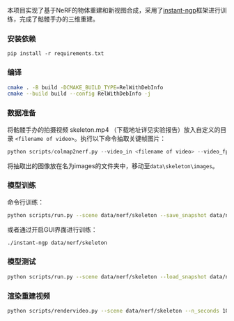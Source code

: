 本项目实现了基于NeRF的物体重建和新视图合成，采用了[instant-ngp](https://github.com/NVlabs/instant-ngp)框架进行训练，完成了骷髅手办的三维重建。


### 安装依赖
`pip install -r requirements.txt`

### 编译
```sh
cmake . -B build -DCMAKE_BUILD_TYPE=RelWithDebInfo
cmake --build build --config RelWithDebInfo -j
```

### 数据准备
将骷髅手办的拍摄视频 skeleton.mp4 （下载地址详见实验报告）放入自定义的目录 `<filename of video>`。执行以下命令抽取关键帧图片：
```python
python scripts/colmap2nerf.py --video_in <filename of video> --video_fps 1.3 --run_colmap --aabb_scale 8
```

将抽取出的图像放在名为images的文件夹中，移动至`data\skeleton\images`。

### 模型训练
命令行训练：
```sh
python scripts/run.py --scene data/nerf/skeleton --save_snapshot data/nerf/skeleton/base.ingp --n_steps 100000
```

或者通过开启GUI界面进行训练：
```sh
./instant-ngp data/nerf/skeleton
```

### 模型测试
```sh
python scripts/run.py --scene data/nerf/skeleton --load_snapshot data/nerf/skeleton/base.ingp --test_transforms data/nerf/skeleton/transforms.json
```

### 渲染重建视频
```sh
python scripts/rendervideo.py --scene data/nerf/skeleton --n_seconds 10 --fps 30 --render_name skeleton_render --width 1920 --height 1080
```
